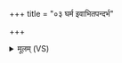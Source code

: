 +++
title = "०३ घर्म इवाभितपन्दर्भ"

+++
<details><summary>मूलम् (VS)</summary>

घ॒र्म इ॑वाभि॒तप॑न्दर्भ द्विष॒तो नि॒तप॑न्मणे।  
हृ॒दः स॒पत्ना॑नां भि॒न्द्धीन्द्र॑ इव विरु॒जन् ब॒लम् ॥
</details>